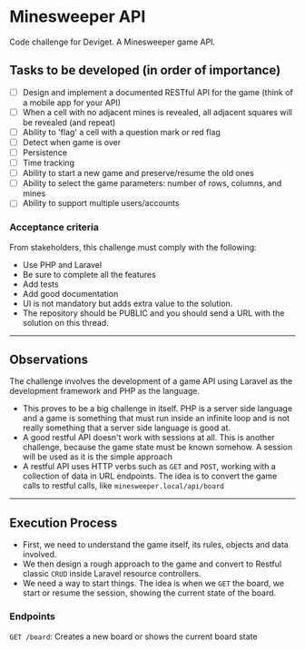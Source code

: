 # Minesweeper API
Code challenge for Deviget. A Minesweeper game API.

## Tasks to be developed (in order of importance)

* [ ] Design and implement a documented RESTful API for the game (think of a mobile app for your API)
* [ ] When a cell with no adjacent mines is revealed, all adjacent squares will be revealed (and repeat)
* [ ] Ability to 'flag' a cell with a question mark or red flag
* [ ] Detect when game is over
* [ ] Persistence
* [ ] Time tracking
* [ ] Ability to start a new game and preserve/resume the old ones
* [ ] Ability to select the game parameters: number of rows, columns, and mines
* [ ] Ability to support multiple users/accounts

### Acceptance criteria

From stakeholders, this challenge must comply with the following:

- Use PHP and Laravel
- Be sure to complete all the features
- Add tests
- Add good documentation
- UI is not mandatory but adds extra value to the solution. 
- The repository should be PUBLIC and you should send a URL with the solution on this thread.

---
## Observations

The challenge involves the development of a game API using Laravel as the development framework and PHP as the language.

- This proves to be a big challenge in itself. PHP is a server side language and a game is something that must run inside an infinite loop and is not really something that a server side language is good at.
- A good restful API doesn't work with sessions at all. This is another challenge, because the game state must be known somehow. A session will be used as it is the simple approach
- A restful API uses HTTP verbs such as `GET` and `POST`, working with a collection of data in URL endpoints. The idea is to convert the game calls to restful calls, like `minesweeper.local/api/board`

---
## Execution Process

- First, we need to understand the game itself, its rules, objects and data involved.
- We then design a rough approach to the game and convert to Restful classic `CRUD` inside Laravel resource controllers.
- We need a way to start things. The idea is when we `GET` the board, we start or resume the session, showing the current state of the board.

### Endpoints

`GET /board`: Creates a new board or shows the current board state
